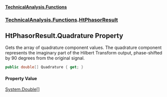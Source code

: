 #### [TechnicalAnalysis\.Functions](Atypical.TechnicalAnalysis.Functions.md 'Atypical\.TechnicalAnalysis\.Functions')
### [TechnicalAnalysis\.Functions](Atypical.TechnicalAnalysis.Functions.md#TechnicalAnalysis.Functions 'TechnicalAnalysis\.Functions').[HtPhasorResult](HtPhasorResult.md 'TechnicalAnalysis\.Functions\.HtPhasorResult')

## HtPhasorResult\.Quadrature Property

Gets the array of quadrature component values\.
The quadrature component represents the imaginary part of the Hilbert Transform output,
phase\-shifted by 90 degrees from the original signal\.

```csharp
public double[] Quadrature { get; }
```

#### Property Value
[System\.Double](https://docs.microsoft.com/en-us/dotnet/api/System.Double 'System\.Double')[\[\]](https://docs.microsoft.com/en-us/dotnet/api/System.Array 'System\.Array')